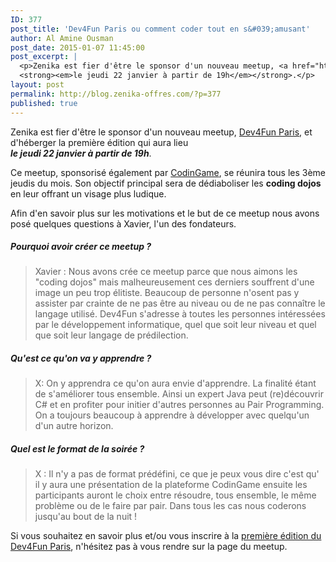 ```yaml
---
ID: 377
post_title: 'Dev4Fun Paris ou comment coder tout en s&#039;amusant'
author: Al Amine Ousman
post_date: 2015-01-07 11:45:00
post_excerpt: |
  <p>Zenika est fier d'être le sponsor d'un nouveau meetup, <a href="http://www.meetup.com/Dev4Fun-Paris/">Dev4Fun Paris</a>, et d'héberger la première édition qui aura lieu <br />
  <strong><em>le jeudi 22 janvier à partir de 19h</em></strong>.</p>
layout: post
permalink: http://blog.zenika-offres.com/?p=377
published: true
---
```

<p>Zenika est fier d'être le sponsor d'un nouveau meetup, <a href="http://www.meetup.com/Dev4Fun-Paris/">Dev4Fun Paris</a>, et d'héberger la première édition qui aura lieu <br />
<strong><em>le jeudi 22 janvier à partir de 19h</em></strong>.</p>
<!--more-->
<p>Ce meetup, sponsorisé également par <a href="http://www.codingame.com/start">CodinGame</a>, se réunira tous les 3ème jeudis du mois. Son objectif principal sera de dédiaboliser les <strong>coding dojos</strong> en leur offrant un visage plus ludique.</p> <p>Afin d'en savoir plus sur les motivations et le but de ce meetup nous avons posé quelques questions à Xavier, l'un des fondateurs.</p> <h5>Pourquoi avoir créer ce meetup&nbsp;?</h5> <blockquote><p>Xavier&nbsp;: Nous avons crée ce meetup parce que nous aimons les "coding dojos" mais malheureusement ces derniers souffrent d'une image un peu trop élitiste. Beaucoup de personne n'osent pas y assister par crainte de ne pas être au niveau ou de ne pas connaître le langage utilisé. Dev4Fun s'adresse à toutes les personnes intéressées par le développement informatique, quel que soit leur niveau et quel que soit leur langage de prédilection.</p></blockquote> <h5>Qu'est ce qu'on va y apprendre&nbsp;?</h5> <blockquote><p>X: On y apprendra ce qu'on aura envie d'apprendre. La finalité étant de s'améliorer tous ensemble. Ainsi un expert Java peut (re)découvrir C# et en profiter pour initier d'autres personnes au Pair Programming. On a toujours beaucoup à apprendre à développer avec quelqu'un d'un autre horizon.</p></blockquote> <h5>Quel est le format de la soirée&nbsp;?</h5> <blockquote><p>X&nbsp;: Il n'y a pas de format prédéfini, ce que je peux vous dire c'est qu' il y aura une présentation de la plateforme CodinGame ensuite les participants auront le choix entre résoudre, tous ensemble, le même problème ou de le faire par pair. Dans tous les cas nous coderons jusqu'au bout de la nuit&nbsp;!</p></blockquote> <p>Si vous souhaitez en savoir plus et/ou vous inscrire à la <a href="http://www.meetup.com/Dev4Fun-Paris/events/219320820/">première édition du Dev4Fun Paris</a>, n'hésitez pas à vous rendre sur la page du meetup.</p>